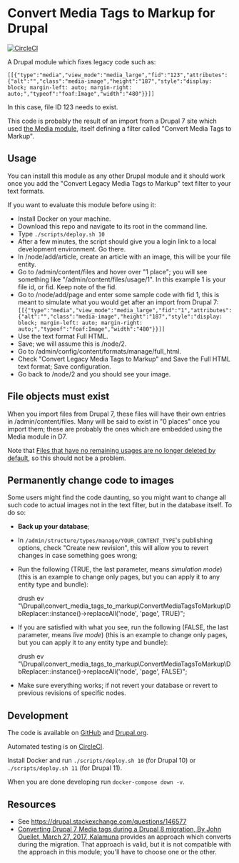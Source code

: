 Convert Media Tags to Markup for Drupal
=====

[![CircleCI](https://circleci.com/gh/dcycle/convert_media_tags_to_markup.svg?style=svg)](https://circleci.com/gh/dcycle/convert_media_tags_to_markup)

A Drupal module which fixes legacy code such as:

    [[{"type":"media","view_mode":"media_large","fid":"123","attributes":{"alt":"","class":"media-image","height":"187","style":"display: block; margin-left: auto; margin-right: auto;","typeof":"foaf:Image","width":"480"}}]]

In this case, file ID 123 needs to exist.

This code is probably the result of an import from a Drupal 7 site which used [the Media module](https://drupal.org/project/media), itself defining a filter called "Convert Media Tags to Markup".

Usage
-----

You can install this module as any other Drupal module and it should work once you add the "Convert Legacy Media Tags to Markup" text filter to your text formats.

If you want to evaluate this module before using it:

* Install Docker on your machine.
* Download this repo and navigate to its root in the command line.
* Type `./scripts/deploy.sh 10`
* After a few minutes, the script should give you a login link to a local development environment. Go there.
* In /node/add/article, create an article with an image, this will be your file entity.
* Go to /admin/content/files and hover over "1 place"; you will see something like "/admin/content/files/usage/1". In this example 1 is your file id, or fid. Keep note of the fid.
* Go to /node/add/page and enter some sample code with fid 1, this is meant to simulate what you would get after an import from Drupal 7: `[[{"type":"media","view_mode":"media_large","fid":"1","attributes":{"alt":"","class":"media-image","height":"187","style":"display: block; margin-left: auto; margin-right: auto;","typeof":"foaf:Image","width":"480"}}]]`
* Use the text format Full HTML.
* Save; we will assume this is /node/2.
* Go to /admin/config/content/formats/manage/full_html.
* Check "Convert Legacy Media Tags to Markup" and Save the Full HTML text format; Save configuration.
* Go back to /node/2 and you should see your image.

File objects must exist
-----

When you import files from Drupal 7, these files will have their own entries in /admin/content/files. Many will be said to exist in "0 places" once you import them; these are probably the ones which are embedded using the Media module in D7.

Note that [Files that have no remaining usages are no longer deleted by default](https://www.drupal.org/node/2891902), so this should not be a problem.

Permanently change code to images
-----

Some users might find the code daunting, so you might want to change all such code to actual images not in the text filter, but in the database itself. To do so:

* **Back up your database**;
* In `/admin/structure/types/manage/YOUR_CONTENT_TYPE`'s publishing options, check "Create new revision", this will allow you to revert changes in case something goes wrong;
* Run the following (TRUE, the last parameter, means _simulation mode_) (this is an example to change only pages, but you can apply it to any entity type and bundle):

    drush ev "\Drupal\convert_media_tags_to_markup\ConvertMediaTagsToMarkup\DbReplacer::instance()->replaceAll('node', 'page', TRUE)";

* If you are satisfied with what you see, run the following (FALSE, the last parameter, means _live mode_) (this is an example to change only pages, but you can apply it to any entity type and bundle):

    drush ev "\Drupal\convert_media_tags_to_markup\ConvertMediaTagsToMarkup\DbReplacer::instance()->replaceAll('node', 'page', FALSE)";

* Make sure everything works; if not revert your database or revert to previous revisions of specific nodes.

Development
-----

The code is available on [GitHub](https://github.com/dcycle/convert_media_tags_to_markup) and [Drupal.org](https://www.drupal.org/project/convert_media_tags_to_markup).

Automated testing is on [CircleCI](https://circleci.com/gh/dcycle/convert_media_tags_to_markup).

Install Docker and run `./scripts/deploy.sh 10` (for Drupal 10) or `./scripts/deploy.sh 11` (for Drupal 11).

When you are done developing run `docker-compose down -v`.

Resources
-----

* See https://drupal.stackexchange.com/questions/146577
* [Converting Drupal 7 Media tags during a Drupal 8 migration, By John Ouellet, March 27, 2017, Kalamuna](https://www.kalamuna.com/blog/converting-drupal-7-media-tags-during-drupal-8-migration) provides an approach which converts during the migration. That approach is valid, but it is not compatible with the approach in this module; you'll have to choose one or the other.
